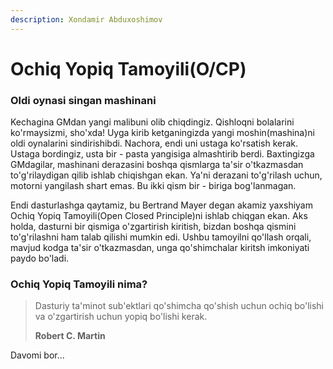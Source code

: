 ```yaml
---
description: Xondamir Abduxoshimov
---
```


# Ochiq Yopiq Tamoyili\(O/CP\)

### Oldi oynasi singan mashinani

Kechagina GMdan yangi malibuni olib chiqdingiz. Qishloqni bolalarini ko'rmaysizmi, sho'xda! Uyga kirib ketganingizda yangi moshin\(mashina\)ni oldi oynalarini sindirishibdi. Nachora, endi uni ustaga ko'rsatish kerak. Ustaga bordingiz, usta bir - pasta yangisiga almashtirib berdi. Baxtingizga GMdagilar, mashinani derazasini boshqa qismlarga ta'sir o'tkazmasdan to'g'rilaydigan qilib ishlab chiqishgan ekan. Ya'ni derazani to'g'rilash uchun, motorni yangilash shart emas. Bu ikki qism bir - biriga bog'lanmagan.

Endi dasturlashga qaytamiz, bu Bertrand Mayer degan akamiz yaxshiyam Ochiq Yopiq Tamoyili\(Open Closed Principle\)ni ishlab chiqgan ekan. Aks holda, dasturni bir qismiga o'zgartirish kiritish, bizdan boshqa qismini to'g'rilashni ham talab qilishi mumkin edi. Ushbu tamoyilni qo'llash orqali, mavjud kodga ta'sir o'tkazmasdan, unga qo'shimchalar kiritsh imkoniyati paydo bo'ladi. 

### Ochiq Yopiq Tamoyili nima?

> Dasturiy ta'minot sub'ektlari qo'shimcha qo'shish uchun ochiq bo'lishi va o'zgartirish uchun yopiq bo'lishi kerak.
>
> **Robert C. Martin**

Davomi bor...

